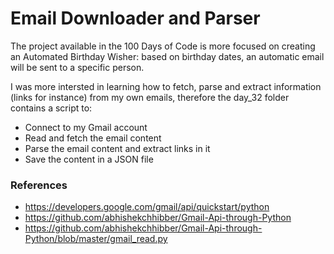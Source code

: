 # Email Downloader and Parser

The project available in the 100 Days of Code is more focused on creating an Automated Birthday Wisher: based on birthday dates, an automatic email will be sent to a specific person.

I was more intersted in learning how to fetch, parse and extract information (links for instance) from my own emails, therefore the day_32 folder contains a script to:

- Connect to my Gmail account
- Read and fetch the email content
- Parse the email content and extract links in it
- Save the content in a JSON file

### References

- https://developers.google.com/gmail/api/quickstart/python
- https://github.com/abhishekchhibber/Gmail-Api-through-Python
- https://github.com/abhishekchhibber/Gmail-Api-through-Python/blob/master/gmail_read.py
